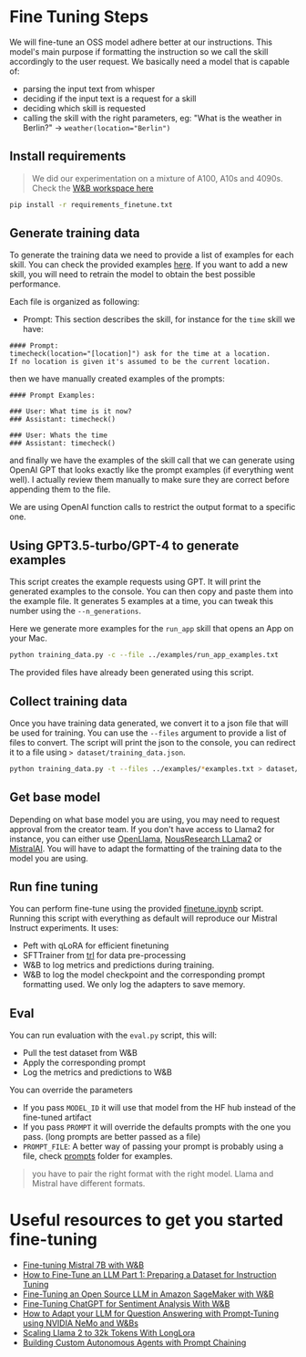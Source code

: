 # Fine Tuning Steps

We will fine-tune an OSS model adhere better at our instructions. This model's main purpose if formatting the instruction so we call the skill accordingly to the user request. We basically need a model that is capable of:
- parsing the input text from whisper
- deciding if the input text is a request for a skill
- deciding which skill is requested
- calling the skill with the right parameters, eg: "What is the weather in Berlin?" -> `weather(location="Berlin")`


## Install requirements

> We did our experimentation on a mixture of A100, A10s and 4090s. Check the [W&B workspace here](https://wandb.ai/l2k2/otto)

```bash
pip install -r requirements_finetune.txt
```

## Generate training data

To generate the training data we need to provide a list of examples for each skill. You can check the provided examples [here](examples/). If you want to add a new skill, you will need to retrain the model to obtain the best possible performance.

Each file is organized as following:
- Prompt: This section describes the skill, for instance for the `time` skill we have:
```
#### Prompt:
timecheck(location="[location]") ask for the time at a location. 
If no location is given it's assumed to be the current location.
```
then we have manually created examples of the prompts:
```
#### Prompt Examples:

### User: What time is it now?
### Assistant: timecheck()

### User: Whats the time
### Assistant: timecheck()
```
and finally we have the examples of the skill call that we can generate using OpenAI GPT that looks exactly like the prompt examples (if everything went well). I actually review them manually to make sure they are correct before appending them to the file.

We are using OpenAI function calls to restrict the output format to a specific one.

## Using GPT3.5-turbo/GPT-4 to generate examples

This script creates the example requests using GPT. It will print the generated examples to the console. You can then copy and paste them into the example file. It generates 5 examples at a time, you can tweak this number using the `--n_generations`.


Here we generate more examples for the `run_app` skill that opens an App on your Mac.

```bash
python training_data.py -c --file ../examples/run_app_examples.txt
```

The provided files have already been generated using this script.

## Collect training data

Once you have training data generated, we convert it to a json file that will be used for training. You can use the `--files` argument to provide a list of files to convert. The script will print the json to the console, you can redirect it to a file using `> dataset/training_data.json`.

```bash
python training_data.py -t --files ../examples/*examples.txt > dataset/training_data.json
```

## Get base model

Depending on what base model you are using, you may need to request approval from the creator team. 
If you don't have access to Llama2 for instance, you can either use [OpenLlama](https://huggingface.co/openlm-research), [NousResearch LLama2](https://huggingface.co/NousResearch/Llama-2-7b-hf) or [MistralAI](https://huggingface.co/mistralai/Mistral-7B-Instruct-v0.1). You will have to adapt the formatting of the training data to the model you are using.

## Run fine tuning

You can perform fine-tune using the provided [finetune.ipynb](finetune.ipynb) script. Running this script with everything as default will reproduce our Mistral Instruct experiments.
It uses:
- Peft with qLoRA for efficient finetuning
- SFTTrainer from [trl](https://github.com/huggingface/trl/blob/main/trl/trainer/sft_trainer.py) for data pre-processing
- W&B to log metrics and predictions during training.
- W&B to log the model checkpoint and the corresponding prompt formatting used. We only log the adapters to save memory.

## Eval

You can run evaluation with the `eval.py` script, this will:
- Pull the test dataset from W&B
- Apply the corresponding prompt
- Log the metrics and predictions to W&B

You can override the parameters
- If you pass `MODEL_ID` it will use that model from the HF hub instead of the fine-tuned artifact
- If you pass `PROMPT` it will override the defaults prompts with the one you pass. (long prompts are better passed as a file)
- `PROMPT_FILE`: A better way of passing your prompt is probably using a file, check [prompts](prompts) folder for examples.

> you have to pair the right format with the right model. Llama and Mistral have different formats.

# Useful resources to get you started fine-tuning
- [Fine-tuning Mistral 7B with W&B](https://wandb.ai/vincenttu/finetuning_mistral7b/reports/Fine-tuning-Mistral-7B-with-W-B--Vmlldzo1NTc3MjMy?galleryTag=llm)
- [How to Fine-Tune an LLM Part 1: Preparing a Dataset for Instruction Tuning](https://wandb.ai/capecape/alpaca_ft/reports/How-to-Fine-Tune-an-LLM-Part-1-Preparing-a-Dataset-for-Instruction-Tuning--Vmlldzo1NTcxNzE2?galleryTag=llm)
- [Fine-Tuning an Open Source LLM in Amazon SageMaker with W&B](https://wandb.ai/capecape/aws_llm_workshop/reports/Fine-Tuning-an-Open-Source-LLM-in-Amazon-SageMaker-with-W-B--Vmlldzo1Njk4MDc1?galleryTag=llm)
- [Fine-Tuning ChatGPT for Sentiment Analysis With W&B](https://wandb.ai/mostafaibrahim17/ml-articles/reports/Fine-Tuning-ChatGPT-for-Sentiment-Analysis-With-W-B--Vmlldzo1NjMzMjQx?galleryTag=llm)
- [How to Adapt your LLM for Question Answering with Prompt-Tuning using NVIDIA NeMo and W&Bs](https://wandb.ai/a-sh0ts/NeMo_Megatron_PTuning-demo/reports/How-to-Adapt-your-LLM-for-Question-Answering-with-Prompt-Tuning-using-NVIDIA-NeMo-and-Weights-Biases--Vmlldzo1NjA1MjEx?galleryTag=llm)
- [Scaling Llama 2 to 32k Tokens With LongLora](https://wandb.ai/byyoung3/ml-news/reports/Scaling-Llama-2-to-32k-Tokens-With-LongLora--Vmlldzo1NzU4OTk2?galleryTag=llm)
- [Building Custom Autonomous Agents with Prompt Chaining](https://wandb.ai/samuel-shapley/OrchestrAI/reports/Introducing-OrchestrAI-Building-Custom-Autonomous-Agents-with-Prompt-Chaining--Vmlldzo1MTE1MTM1?galleryTag=llm)

